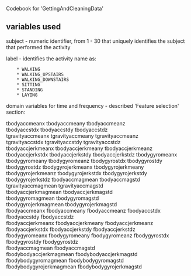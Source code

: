  Codebook for 'GettingAndCleaningData'

## variables used
subject - numeric identifier, from 1 - 30 that uniquely identifies the subject that performed the activity

label - identifies the activity name as:

        * WALKING
        * WALKING_UPSTAIRS
        * WALKING_DOWNSTAIRS
        * SITTING
        * STANDING
        * LAYING

domain variables for time and frequency - described 'Feature selection' section:

tbodyaccmeanx            tbodyaccmeany           tbodyaccmeanz           
tbodyaccstdx             tbodyaccstdy            tbodyaccstdz             
tgravityaccmeanx         tgravityaccmeany		 tgravityaccmeanz         
tgravityaccstdx          tgravityaccstdy         tgravityaccstdz		   
tbodyaccjerkmeanx        tbodyaccjerkmeany       tbodyaccjerkmeanz        
tbodyaccjerkstdx         tbodyaccjerkstdy        tbodyaccjerkstdz
tbodygyromeanx           tbodygyromeany          tbodygyromeanz
tbodygyrostdx            tbodygyrostdy           tbodygyrostdz
tbodygyrojerkmeanx       tbodygyrojerkmeany      tbodygyrojerkmeanz
tbodygyrojerkstdx        tbodygyrojerkstdy       tbodygyrojerkstdz
tbodyaccmagmean          tbodyaccmagstd           
tgravityaccmagmean	  	 tgravityaccmagstd       
tbodyaccjerkmagmean      tbodyaccjerkmagstd       
tbodygyromagmean         tbodygyromagstd          
tbodygyrojerkmagmean     tbodygyrojerkmagstd     
fbodyaccmeanx            fbodyaccmeany            fbodyaccmeanz
fbodyaccstdx             fbodyaccstdy             fbodyaccstdz            
fbodyaccjerkmeanx        fbodyaccjerkmeany        fbodyaccjerkmeanz
fbodyaccjerkstdx         fbodyaccjerkstdy         fbodyaccjerkstdz        
fbodygyromeanx           fbodygyromeany           fbodygyromeanz
fbodygyrostdx            fbodygyrostdy            fbodygyrostdz           
fbodyaccmagmean          fbodyaccmagstd           
fbodybodyaccjerkmagmean  fbodybodyaccjerkmagstd   
fbodybodygyromagmean     fbodybodygyromagstd     
fbodybodygyrojerkmagmean fbodybodygyrojerkmagstd
